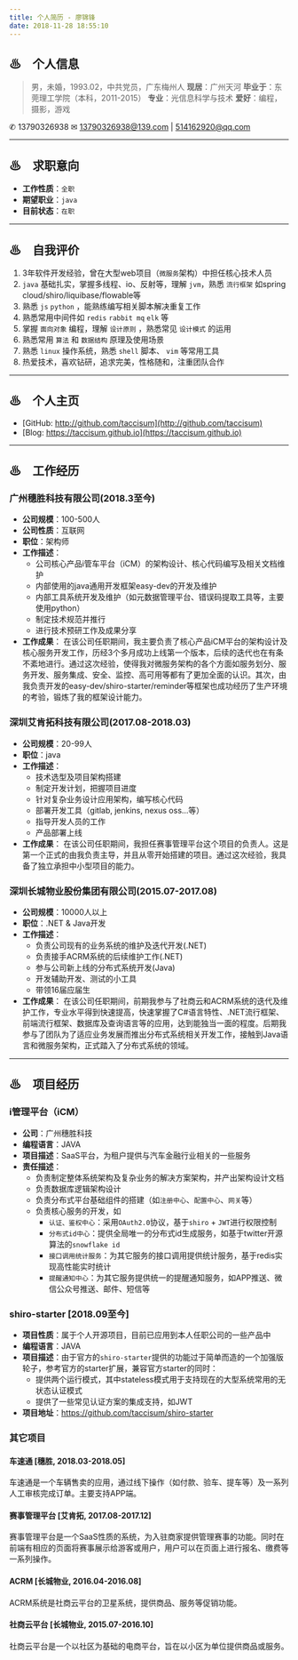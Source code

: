 ```yaml
---
title: 个人简历 - 廖锦锋
date: 2018-11-28 18:55:10
---
```


## ♨　个人信息

> 男，未婚，1993.02，中共党员，广东梅州人
> **现居**：广州天河
> **毕业于**：东莞理工学院（本科，2011-2015）
> **专业**：光信息科学与技术
> **爱好**：编程，摄影，游戏

 ✆ 13790326938
 ✉ 13790326938@139.com | 514162920@qq.com

---

## ♨　求职意向

- **工作性质**：`全职`
- **期望职业**：`java`
- **目前状态**：`在职`

---

## ♨　自我评价

1. 3年软件开发经验，曾在大型web项目（`微服务`架构）中担任核心技术人员
2. `java` 基础扎实，掌握多线程、io、反射等，理解 `jvm`，熟悉 `流行框架` 如spring cloud/shiro/liquibase/flowable等
3. 熟悉 `js` `python` ，能熟练编写相关脚本解决重复工作
4. 熟悉常用中间件如 `redis` `rabbit mq` `elk` 等
5. 掌握 `面向对象` 编程，理解 `设计原则` ，熟悉常见 `设计模式` 的运用
6. 熟悉常用 `算法` 和 `数据结构` 原理及使用场景
7. 熟悉 `linux` 操作系统，熟悉 `shell` 脚本、 `vim` 等常用工具
9. 热爱技术，喜欢钻研，追求完美，性格随和，注重团队合作

---

## ♨　个人主页

- [GitHub: http://github.com/taccisum](http://github.com/taccisum)
- [Blog: https://taccisum.github.io](https://taccisum.github.io)

---

## ♨　工作经历

### 广州穗胜科技有限公司(2018.3至今)

- **公司规模**：100-500人
- **公司性质**：互联网
- **职位**：架构师
- **工作描述**：
  - 公司核心产品i管车平台（iCM）的架构设计、核心代码编写及相关文档维护
  - 内部使用的java通用开发框架easy-dev的开发及维护
  - 内部工具系统开发及维护（如元数据管理平台、错误码提取工具等，主要使用python）
  - 制定技术规范并推行
  - 进行技术预研工作及成果分享
- **工作成果**：
  在该公司任职期间，我主要负责了核心产品iCM平台的架构设计及核心服务开发工作，历经3个多月成功上线第一个版本，后续的迭代也在有条不紊地进行。通过这次经验，使得我对微服务架构的各个方面如服务划分、服务开发、服务集成、安全、监控、高可用等都有了更加全面的认识。其次，由我负责开发的easy-dev/shiro-starter/reminder等框架也成功经历了生产环境的考验，锻炼了我的框架设计能力。

### 深圳艾肯拓科技有限公司(2017.08-2018.03)

- **公司规模**：20-99人
- **职位**：java
- **工作描述**：
  - 技术选型及项目架构搭建
  - 制定开发计划，把握项目进度
  - 针对复杂业务设计应用架构，编写核心代码
  - 部署开发工具（gitlab, jenkins, nexus oss…等）
  - 指导开发人员的工作
  - 产品部署上线
- **工作成果**：
  在该公司任职期间，我担任赛事管理平台这个项目的负责人。这是第一个正式的由我负责主导，并且从零开始搭建的项目。通过这次经验，我具备了独立承担中小型项目的能力。

### 深圳长城物业股份集团有限公司(2015.07-2017.08)

- **公司规模**：10000人以上
- **职位**：.NET & Java开发
- **工作描述**：
  - 负责公司现有的业务系统的维护及迭代开发(.NET)
  - 负责接手ACRM系统的后续维护工作(.NET)
  - 参与公司新上线的分布式系统开发(Java)
  - 开发辅助开发、测试的小工具
  - 带领16届应届生
- **工作成果**：
  在该公司任职期间，前期我参与了社商云和ACRM系统的迭代及维护工作，专业水平得到快速提高，快速掌握了C#语言特性、.NET流行框架、前端流行框架、数据库及查询语言等的应用，达到能独当一面的程度。后期我参与了团队为了适应业务发展而推出分布式系统相关开发工作，接触到Java语言和微服务架构，正式踏入了分布式系统的领域。

---

## ♨　项目经历

### i管理平台（iCM）

- **公司**：广州穗胜科技
- **编程语言**：JAVA
- **项目描述**：SaaS平台，为租户提供与汽车金融行业相关的一些服务
- **责任描述**：
  - 负责制定整体系统架构及复杂业务的解决方案架构，并产出架构设计文档
  - 负责数据库逻辑架构设计
  - 负责分布式平台基础组件的搭建（如`注册中心`、`配置中心`、`网关`等）
  - 负责核心服务的开发，如
    - `认证、鉴权中心`：采用`OAuth2.0`协议，基于`shiro` + `JWT`进行权限控制
    - `分布式id中心`：提供全局唯一的分布式id生成服务，如基于twitter开源算法的`snowflake id`
    - `接口调用统计服务`：为其它服务的接口调用提供统计服务，基于redis实现高性能实时统计
    - `提醒通知中心`：为其它服务提供统一的提醒通知服务，如APP推送、微信公众号推送、邮件、短信等

### shiro-starter [2018.09至今]

- **项目性质**：属于个人开源项目，目前已应用到本人任职公司的一些产品中
- **编程语言**：JAVA
- **项目描述**：由于官方的`shiro-starter`提供的功能过于简单而造的一个加强版轮子，参考官方的starter扩展，兼容官方starter的同时：
  - 提供两个运行模式，其中stateless模式用于支持现在的大型系统常用的无状态认证模式
  - 提供了一些常见认证方案的集成支持，如JWT
- **项目地址**：https://github.com/taccisum/shiro-starter

### 其它项目

#### 车速通 [穗胜, 2018.03-2018.05]
车速通是一个车辆售卖的应用，通过线下操作（如付款、验车、提车等）及一系列人工审核完成订单。主要支持APP端。

#### 赛事管理平台 [艾肯拓, 2017.08-2017.12]
赛事管理平台是一个SaaS性质的系统，为入驻商家提供管理赛事的功能。同时在前端有相应的页面将赛事展示给游客或用户，用户可以在页面上进行报名、缴费等一系列操作。

#### ACRM [长城物业, 2016.04-2016.08]
ACRM系统是社商云平台的卫星系统，提供商品、服务等促销功能。

#### 社商云平台 [长城物业, 2015.07-2016.10]
社商云平台是一个以社区为基础的电商平台，旨在以小区为单位提供商品或服务。
